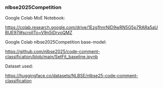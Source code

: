 ### nlbse2025Competition 

Google Colab MoE Notebook:

https://colab.research.google.com/drive/1Ezg1hnrNID9wRN5G5p7RARa5aUBUE97I#scrollTo=V9n5iDrvoQMZ

Google Colab nlbse2025Competition base-model:

https://github.com/nlbse2025/code-comment-classification/blob/main/SetFit_baseline.ipynb


Dataset used:

https://huggingface.co/datasets/NLBSE/nlbse25-code-comment-classification
